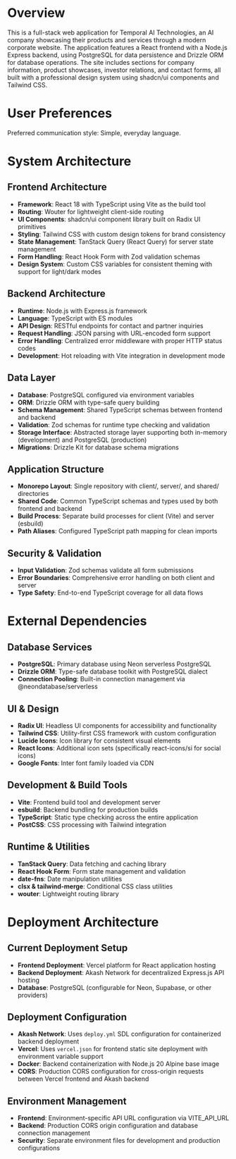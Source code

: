 # Overview

This is a full-stack web application for Temporal AI Technologies, an AI company showcasing their products and services through a modern corporate website. The application features a React frontend with a Node.js Express backend, using PostgreSQL for data persistence and Drizzle ORM for database operations. The site includes sections for company information, product showcases, investor relations, and contact forms, all built with a professional design system using shadcn/ui components and Tailwind CSS.

# User Preferences

Preferred communication style: Simple, everyday language.

# System Architecture

## Frontend Architecture
- **Framework**: React 18 with TypeScript using Vite as the build tool
- **Routing**: Wouter for lightweight client-side routing
- **UI Components**: shadcn/ui component library built on Radix UI primitives
- **Styling**: Tailwind CSS with custom design tokens for brand consistency
- **State Management**: TanStack Query (React Query) for server state management
- **Form Handling**: React Hook Form with Zod validation schemas
- **Design System**: Custom CSS variables for consistent theming with support for light/dark modes

## Backend Architecture
- **Runtime**: Node.js with Express.js framework
- **Language**: TypeScript with ES modules
- **API Design**: RESTful endpoints for contact and partner inquiries
- **Request Handling**: JSON parsing with URL-encoded form support
- **Error Handling**: Centralized error middleware with proper HTTP status codes
- **Development**: Hot reloading with Vite integration in development mode

## Data Layer
- **Database**: PostgreSQL configured via environment variables
- **ORM**: Drizzle ORM with type-safe query building
- **Schema Management**: Shared TypeScript schemas between frontend and backend
- **Validation**: Zod schemas for runtime type checking and validation
- **Storage Interface**: Abstracted storage layer supporting both in-memory (development) and PostgreSQL (production)
- **Migrations**: Drizzle Kit for database schema migrations

## Application Structure
- **Monorepo Layout**: Single repository with client/, server/, and shared/ directories
- **Shared Code**: Common TypeScript schemas and types used by both frontend and backend
- **Build Process**: Separate build processes for client (Vite) and server (esbuild)
- **Path Aliases**: Configured TypeScript path mapping for clean imports

## Security & Validation
- **Input Validation**: Zod schemas validate all form submissions
- **Error Boundaries**: Comprehensive error handling on both client and server
- **Type Safety**: End-to-end TypeScript coverage for all data flows

# External Dependencies

## Database Services
- **PostgreSQL**: Primary database using Neon serverless PostgreSQL
- **Drizzle ORM**: Type-safe database toolkit with PostgreSQL dialect
- **Connection Pooling**: Built-in connection management via @neondatabase/serverless

## UI & Design
- **Radix UI**: Headless UI components for accessibility and functionality
- **Tailwind CSS**: Utility-first CSS framework with custom configuration
- **Lucide Icons**: Icon library for consistent visual elements
- **React Icons**: Additional icon sets (specifically react-icons/si for social icons)
- **Google Fonts**: Inter font family loaded via CDN

## Development & Build Tools
- **Vite**: Frontend build tool and development server
- **esbuild**: Backend bundling for production builds
- **TypeScript**: Static type checking across the entire application
- **PostCSS**: CSS processing with Tailwind integration

## Runtime & Utilities
- **TanStack Query**: Data fetching and caching library
- **React Hook Form**: Form state management and validation
- **date-fns**: Date manipulation utilities
- **clsx & tailwind-merge**: Conditional CSS class utilities
- **wouter**: Lightweight routing library

# Deployment Architecture

## Current Deployment Setup
- **Frontend Deployment**: Vercel platform for React application hosting
- **Backend Deployment**: Akash Network for decentralized Express.js API hosting
- **Database**: PostgreSQL (configurable for Neon, Supabase, or other providers)

## Deployment Configuration
- **Akash Network**: Uses `deploy.yml` SDL configuration for containerized backend deployment
- **Vercel**: Uses `vercel.json` for frontend static site deployment with environment variable support
- **Docker**: Backend containerization with Node.js 20 Alpine base image
- **CORS**: Production CORS configuration for cross-origin requests between Vercel frontend and Akash backend

## Environment Management
- **Frontend**: Environment-specific API URL configuration via VITE_API_URL
- **Backend**: Production CORS origin configuration and database connection management
- **Security**: Separate environment files for development and production configurations